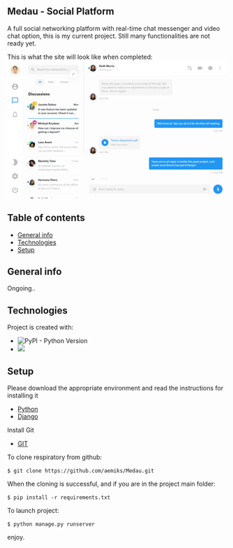 
## Medau - Social Platform
A full social networking platform with real-time chat messenger
and video chat option, this is my current project.
Still many functionalities are not ready yet.

This is what the site will look like when completed:
![](static/img/medau_last_ver.png)



## Table of contents
* [General info](#general-info)
* [Technologies](#technologies)
* [Setup](#setup)

## General info

Ongoing..


## Technologies
Project is created with:
* ![PyPI - Python Version](https://img.shields.io/pypi/pyversions/Django)
* ![](https://img.shields.io/badge/django%20version-4.0.0-blue)

	
## Setup

Please download the appropriate environment and read the instructions for installing it
* [Python](https://www.python.org/downloads/)
* [Django](https://docs.djangoproject.com/en/3.2/topics/install/)

Install Git
* [GIT](https://git-scm.com/book/en/v2/Getting-Started-Installing-Git)

To clone respiratory from github:
```
$ git clone https://github.com/aemiks/Medau.git

```
When the cloning is successful, and if you are in the project main folder:
```
$ pip install -r requirements.txt

```

To launch project:
```
$ python manage.py runserver

```

enjoy.
